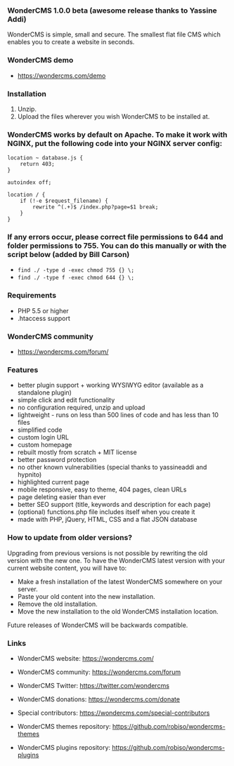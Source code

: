 ### WonderCMS 1.0.0 beta (awesome release thanks to Yassine Addi)
WonderCMS is simple, small and secure.
The smallest flat file CMS which enables you to create a website in seconds.

### WonderCMS demo
- https://wondercms.com/demo

### Installation
1.  Unzip.
2.  Upload the files wherever you wish WonderCMS to be installed at.

### WonderCMS works by default on Apache. To make it work with NGINX, put the following code into your NGINX server config:
```
location ~ database.js {
	return 403;
}

autoindex off;

location / {
	if (!-e $request_filename) {
		rewrite ^(.+)$ /index.php?page=$1 break;
	}
}
```

### If any errors occur, please correct file permissions to 644 and folder permissions to 755. You can do this manually or with the script below (added by Bill Carson)
  - `find ./ -type d -exec chmod 755 {} \;`
  - `find ./ -type f -exec chmod 644 {} \;`

### Requirements
 - PHP 5.5 or higher
 - .htaccess support

### WonderCMS community
- https://wondercms.com/forum/

### Features
 - better plugin support + working WYSIWYG editor (available as a standalone plugin)
 - simple click and edit functionality
 - no configuration required, unzip and upload
 - lightweight - runs on less than 500 lines of code and has less than 10 files
 - simplified code
 - custom login URL
 - custom homepage
 - rebuilt mostly from scratch + MIT license
 - better password protection
 - no other known vulnerabilities (special thanks to yassineaddi and hypnito)
 - highlighted current page
 - mobile responsive, easy to theme, 404 pages, clean URLs
 - page deleting easier than ever
 - better SEO support (title, keywords and description for each page)
 - (optional) functions.php file includes itself when you create it
 - made with PHP, jQuery, HTML, CSS and a flat JSON database

### How to update from older versions?
Upgrading from previous versions is not possible by rewriting the old version with the new one. To have the WonderCMS latest version with your current website content, you will have to:
 - Make a fresh installation of the latest WonderCMS somewhere on your server.
 - Paste your old content into the new installation.
 - Remove the old installation.
 - Move the new installation to the old WonderCMS installation location.

Future releases of WonderCMS will be backwards compatible.

### Links
- WonderCMS website: https://wondercms.com/
- WonderCMS community: https://wondercms.com/forum
- WonderCMS Twitter: https://twitter.com/wondercms
- WonderCMS donations: https://wondercms.com/donate
- Special contributors: https://wondercms.com/special-contributors

- WonderCMS themes repository: https://github.com/robiso/wondercms-themes
- WonderCMS plugins repository: https://github.com/robiso/wondercms-plugins
